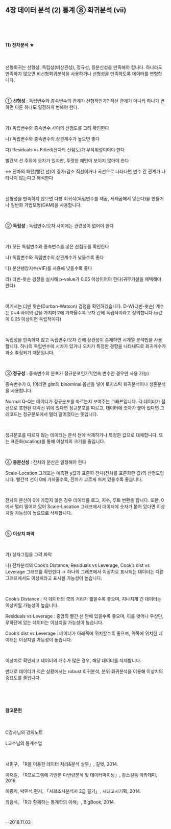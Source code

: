 ## 4장 데이터 분석 (2) 통계 ⑧ 회귀분석 (vii)

​ 

​

####  11) 잔차분석 ★

​ 

선형회귀는 선형성, 독립성(비상관성), 정규성, 등분산성을 만족해야 합니다. 하나라도 만족하지 않으면 비선형회귀분석을 사용하거나 선형성을 만족하도록 데이터를 변형합니다.

​     

① **선형성** : 독립변수와 종속변수의 관계가 선형적인가? 직선 관계가 아니라 하나가 변하면 다른 하나도 일정하게 변해야 한다.

​     

가) 독립변수와 종속변수 사이의 산점도를 그려 확인한다

나) 독립변수와 종속변수의 상관계수가 높으면 좋다

다) Residuals vs Fitted(잔차의 산점도)가 무작위성이어야 한다

빨간색 선 주위에 오차가 있지만, 뚜렷한 패턴이 보이지 않아야 한다

↔ 잔차의 패턴(빨간 선)이 증가/감소 직선이거나 곡선으로 나타나면 변수 간 관계가 나타나지 않는다고 해석한다

​     

선형성을 만족하지 않으면 다항 회귀식(독립변수를 제곱, 세제곱해서 넣는다)을 만들거나 일반화 가법모형(GAM)을 사용합니다.

​     

② **독립성** : 독립변수/오차 사이에는 관련성이 없어야 한다

​     

가) 모든 독립변수와 종속변수를 넣은 산점도를 확인한다

나) 독립변수와 독립변수의 상관계수가 낮을수록 좋다

다) 분산팽창지수(VIF)를 사용해 낮을수록 좋다

라) 더빈-왓슨 검정을 실시해 p-value가 0.05 이상이어야 한다(귀무가설을 채택해야 한다)

​     

여기서는 더빈 왓슨(Durban-Watson) 검정을 확인하겠습니다. D-W(더빈-왓슨) 계수는 0~4 사이의 값을 가지며 2에 가까울수록 오차 간에 독립적이라고 정의합니다.(p값이 0.05 이상이면 독립적이다)

​     

독립성을 만족하지 않고 독립변수/오차 간에 상관성이 존재하면 시계열 분석법을 사용합니다. 하나의 독립변수에 시차가 있거나 오차가 특정한 경향을 나타내므로 회귀계수가 과소 추정되기 때문입니다.

​     

③ **정규성** : 종속변수의 분포가 정규분포인가?(연속 변수인 경우만 사용 가능)

종속변수가 0, 1이라면 glm의 binominal 옵션을 넣어 로지스틱 회귀분석이나 생존분석을 사용합니다.

Normal Q-Q는 데이터가 정규분포를 따르는지 보여주는 그래프입니다. 각 데이터가 점선으로 표현된 대각선 위에 있다면 정규분포를 따르고, 데이터에 숫자가 붙어 있다면 그 레코드는 정규분포에서 멀리 떨어졌다는 뜻입니다.

​     

정규분포를 따르지 않는 데이터는 분석 전에 삭제하거나 특정한 값으로 대체합니다. 또는 표준화(scaling)를 통해 이상치의 크기를 줄입니다.

​     

④ **등분산성** : 잔차의 분산은 일정해야 한다

Scale-Location 그래프는 예측한 y값과 표준화 잔차(잔차를 표준화한 값)의 산점도입니다. 빨간색 선이 0에 가까울수록, 잔차가 고르게 퍼져 있을수록 좋습니다. 

​     

잔차의 분산이 0에 가깝지 않은 경우 데이터를 로그, 지수, 루트 변환을 합니다. 또한, 0에서 멀리 떨어져 있어 Scale-Location 그래프에서 데이터에 숫자가 붙어 있다면 이상치일 가능성이 높으므로 삭제합니다.

​     

⑤ **이상치 파악**

​     

가) 상자그림을 그려 파악

나) 잔차분석의 Cook’s Distance, Residuals vs Leverage, Cook’s dist vs Leverage 그래프를 확인한다 → 하나의 그래프에서 이상치로 표시되는 데이터는 다른 그래프에서도 이상치라고 표시될 가능성이 높습니다.

​     

Cook’s Distance : 각 데이터의 쿡의 거리가 짧을수록 좋으며, 지나치게 긴 데이터는 이상치일 가능성이 높습니다.

Residuals vs Leverage : 중앙의 빨간 선 안에 있을수록 좋으며, 이를 벗어나 우상단, 우하단에 있는 데이터는 이상치일 가능성이 높습니다.

Cook’s dist vs Leverage : 데이터가 아래쪽에 위치할수록 좋으며, 위쪽에 위치한 데이터는 이상치일 가능성이 높습니다.

​     

이상치로 확인되고 데이터의 개수가 많은 경우, 해당 데이터를 삭제합니다.

반대로 데이터가 적은 상황에서는 robust 회귀분석, 분위 회귀분석을 이용해 이상치의 중요도를 줄입니다.

​ 

​ 

#### 참고문헌

​ 

C강사님의 강의노트

L교수님의 통계수업

​ 

서민구, 「R을 이용한 데이터 처리&분석 실무」, 길벗, 2014.

이재길, 「R프로그램에 기반한 다변량분석 및 데이터마이닝」, 황소걸음 아카데미, 2016.

이종익, 박민석 편저, 「사회조사분석사 2급 필기」, 시대고시기획, 2014.

최용석, 「R과 함께하는 통계학의 이해」, BigBook, 2014.

​ 

--2018.11.03